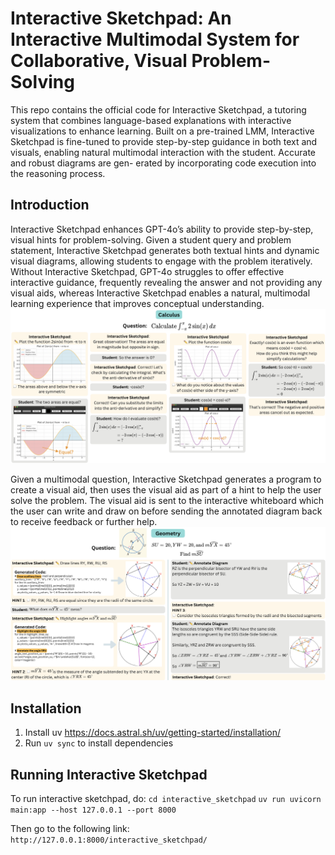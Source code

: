 # Interactive Sketchpad: An Interactive Multimodal System for Collaborative, Visual Problem-Solving

This repo contains the official code for Interactive Sketchpad, a tutoring system that combines language-based explanations with interactive visualizations to enhance learning.
Built on a pre-trained LMM, Interactive Sketchpad is fine-tuned to provide step-by-step guidance in both text and visuals, enabling natural multimodal
interaction with the student. Accurate and robust diagrams are gen-
erated by incorporating code execution into the reasoning process.

## Introduction
Interactive Sketchpad enhances GPT-4o’s ability to provide step-by-step, visual hints for problem-solving. Given a student query and problem statement, Interactive Sketchpad generates both textual hints and dynamic visual diagrams, allowing students to engage with the problem iteratively. Without Interactive Sketchpad, GPT-4o struggles to offer effective interactive guidance, frequently revealing the answer and not providing any visual aids, whereas Interactive Sketchpad enables a natural, multimodal learning experience that improves conceptual understanding.
![Calculus Teaser](assets/teaser_calculus.png)

Given a multimodal question, Interactive Sketchpad generates a program
to create a visual aid, then uses the visual aid as part of a hint to help the user solve the problem. The visual aid is sent to the
interactive whiteboard which the user can write and draw on before sending the annotated diagram back to receive feedback or
further help.
![Geometry Teaser](assets/teaser_geometry.png)

## Installation
1. Install uv https://docs.astral.sh/uv/getting-started/installation/
2. Run `uv sync` to install dependencies

## Running Interactive Sketchpad
To run interactive sketchpad, do:
`cd interactive_sketchpad`
`uv run uvicorn main:app --host 127.0.0.1 --port 8000`

Then go to the following link:
`http://127.0.0.1:8000/interactive_sketchpad/`
